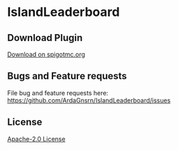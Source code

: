 # IslandLeaderboard

## Download Plugin
[Download on spigotmc.org](https://www.spigotmc.org/resources/81369/)

## Bugs and Feature requests

File bug and feature requests here: https://github.com/ArdaGnsrn/IslandLeaderboard/issues


## License
[Apache-2.0 License](https://github.com/ArdaGnsrn/IslandLeaderboard/blob/master/LICENSE)
